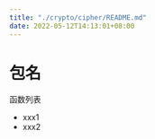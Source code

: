 ```yaml
---
title: "./crypto/cipher/README.md"
date: 2022-05-12T14:13:01+08:00
---
```

# 包名

函数列表

- xxx1
- xxx2